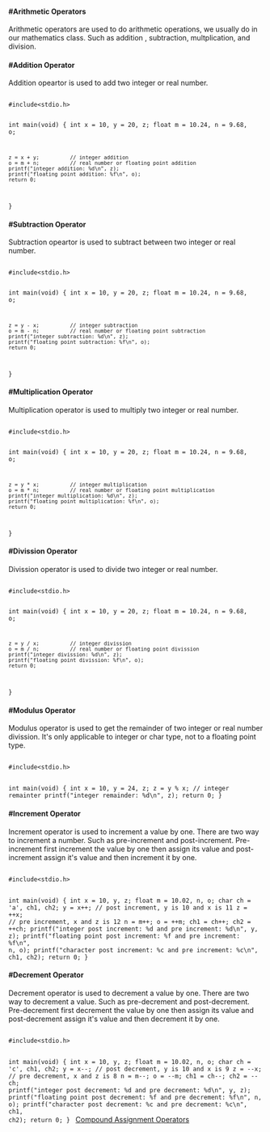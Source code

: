 <h4>#Arithmetic Operators</h4>
<p>Arithmetic operators are used to do arithmetic operations, we usually do in our mathematics class. Such as addition , subtraction, multplication, and division.</p>

<h4>#Addition Operator</h4>
<p>Addition opeartor is used to add two integer or real number.</p>
<code>
#include&lt;stdio.h&gt;

int main(void) {
	int x = 10, y = 20, z;
	float m = 10.24, n = 9.68, o;

	z = x + y; 			// integer addition
	o = m + n;          // real number or floating point addition
	printf("integer addition: %d\n", z);
	printf("floating point addition: %f\n", o);
	return 0;
}</code>
<h4>#Subtraction Operator</h4>
<p>Subtraction opeartor is used to subtract between two integer or real number.</p>
<code>
#include&lt;stdio.h&gt;

int main(void) {
	int x = 10, y = 20, z;
	float m = 10.24, n = 9.68, o;

	z = y - x; 			// integer subtraction
	o = m - n;          // real number or floating point subtraction
	printf("integer subtraction: %d\n", z);
	printf("floating point subtraction: %f\n", o);
	return 0;
}
</code>
<h4>#Multiplication Operator</h4>
<p>Multiplication operator is used to multiply two integer or real number.</p>
<code>
#include&lt;stdio.h&gt;

int main(void) {
	int x = 10, y = 20, z;
	float m = 10.24, n = 9.68, o;

	z = y * x; 			// integer multiplication
	o = m * n;          // real number or floating point multiplication
	printf("integer multiplication: %d\n", z);
	printf("floating point multiplication: %f\n", o);
	return 0;
}</code>
<h4>#Divission Operator</h4>
<p>Divission operator is used to divide two integer or real number.</p>
<code>
#include&lt;stdio.h&gt;

int main(void) {
	int x = 10, y = 20, z;
	float m = 10.24, n = 9.68, o;

	z = y / x; 			// integer divission
	o = m / n;          // real number or floating point divission
	printf("integer divission: %d\n", z);
	printf("floating point divission: %f\n", o);
	return 0;
}
</code>
<h4>#Modulus Operator</h4>
<p>Modulus operator is used to get the remainder of two integer or real number divission. It's only applicable to integer or char type, not to a floating point type.</p>
<code>
#include&lt;stdio.h&gt;

int main(void) {
	int x = 10, y = 24, z;
	z = y % x; 			// integer remainter
	printf("integer remainder: %d\n", z);
	return 0;
}
</code>

<h4>#Increment Operator</h4>
<p>Increment operator is used to increment a value by one. There are two way to increment a number. Such as pre-increment and post-increment. Pre-increment first increment the value by one then assign its value and post-increment assign it's value and then increment it by one.</p>
<code>
#include&lt;stdio.h&gt;

int main(void) {
	int x = 10, y, z;
	float m = 10.02, n, o;
	char ch = 'a', ch1, ch2;
	y = x++;     	// post increment, y is 10 and x is 11
	z = ++x;		// pre increment, x and z is 12
	n = m++;
	o = ++m;
	ch1 = ch++;
	ch2 = ++ch;
	printf("integer post increment: %d and pre increment: %d\n", y, z);
	printf("floating point post increment: %f and pre increment: %f\n", n, o);
	printf("character post increment: %c and pre increment: %c\n", ch1, ch2);
	return 0;
}
</code>
<h4>#Decrement Operator</h4>
<p>Decrement operator is used to decrement a value by one. There are two way to decrement a value. Such as pre-decrement and post-decrement. Pre-decrement first decrement the value by one then assign its value and post-decrement assign it's value and then decrement it by one.</p>
<code>
#include&lt;stdio.h&gt;

int main(void) {
	int x = 10, y, z;
	float m = 10.02, n, o;
	char ch = 'c', ch1, ch2;
	y = x--;     	// post decrement, y is 10 and x is 9
	z = --x;		// pre decrement, x and z is 8
	n = m--;
	o = --m;
	ch1 = ch--;
	ch2 = --ch;
	printf("integer post decrement: %d and pre decrement: %d\n", y, z);
	printf("floating point post decrement: %f and pre decrement: %f\n", n, o);
	printf("character post decrement: %c and pre decrement: %c\n", ch1, ch2);
	return 0;
}
</code>
<a href="#" class="post pull-right btn btn-sm btn-info" id="compound_assignment_operators">Compound Assignment Operators <span class="glyphicon glyphicon-forward"></span></a><br><br><br><br><br>